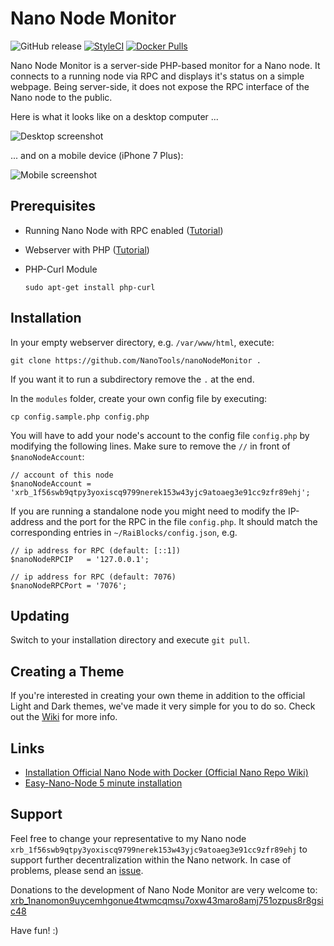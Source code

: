 # Nano Node Monitor

![GitHub release](https://img.shields.io/github/release/NanoTools/nanoNodeMonitor.svg?style=flat-square) [![StyleCI](https://styleci.io/repos/118352667/shield?branch=master)](https://styleci.io/repos/118352667) [![Docker Pulls](https://img.shields.io/docker/pulls/nanotools/nanonodemonitor.svg?style=flat-square)](https://hub.docker.com/r/nanotools/nanonodemonitor/)

Nano Node Monitor is a server-side PHP-based monitor for a Nano node. It connects to a running node via RPC and displays it's status on a simple webpage. Being server-side, it does not expose the RPC interface of the Nano node to the public. 

Here is what it looks like on a desktop computer ...

![Desktop screenshot](https://i.imgur.com/15izp38.png)


... and on a mobile device (iPhone 7 Plus): 

![Mobile screenshot](https://i.imgur.com/oesBBPG.png)


## Prerequisites

- Running Nano Node with RPC enabled ([Tutorial](https://github.com/nanocurrency/raiblocks/wiki/Docker-node))
- Webserver with PHP ([Tutorial](https://www.digitalocean.com/community/tutorials/how-to-install-linux-nginx-mysql-php-lemp-stack-in-ubuntu-16-04))
- PHP-Curl Module

    `sudo apt-get install php-curl`

## Installation

In your empty webserver directory, e.g. `/var/www/html`, execute:

    git clone https://github.com/NanoTools/nanoNodeMonitor .

 
If you want it to run a subdirectory remove the `.` at the end.

In the `modules` folder, create your own config file by executing:


    cp config.sample.php config.php

You will have to add your node's account to the config file `config.php` by modifying the following lines. Make sure to remove the `//` in front of `$nanoNodeAccount`:

```
// account of this node 
$nanoNodeAccount = 'xrb_1f56swb9qtpy3yoxiscq9799nerek153w43yjc9atoaeg3e91cc9zfr89ehj'; 
```


If you are running a standalone node you might need to modify the IP-address and the port for the RPC in the file `config.php`. It should match the corresponding entries in `~/RaiBlocks/config.json`, e.g.

```
// ip address for RPC (default: [::1])
$nanoNodeRPCIP   = '127.0.0.1';

// ip address for RPC (default: 7076)
$nanoNodeRPCPort = '7076';
```

## Updating

Switch to your installation directory and execute `git pull`.

## Creating a Theme

If you're interested in creating your own theme in addition to the official Light and Dark themes, we've made it very simple for you to do so. Check out the [Wiki](https://github.com/NanoTools/nanoNodeMonitor/wiki/Create-a-theme) for more info.


## Links

* [Installation Official Nano Node with Docker (Official Nano Repo Wiki)](https://github.com/nanocurrency/raiblocks/wiki/Docker-node)
* [Easy-Nano-Node 5 minute installation](https://nanotools.github.io/easy-nano-node/)

## Support

Feel free to change your representative to my Nano node `xrb_1f56swb9qtpy3yoxiscq9799nerek153w43yjc9atoaeg3e91cc9zfr89ehj` to support further decentralization within the Nano network. In case of problems, please send an [issue](https://github.com/NanoTools/nanoNodeMonitor/issues). 

Donations to the development of Nano Node Monitor are very welcome to: [xrb_1nanomon9uycemhgonue4twmcqmsu7oxw43maro8amj751ozpus8r8gsic48](https://www.nanode.co/account/xrb_1nanomon9uycemhgonue4twmcqmsu7oxw43maro8amj751ozpus8r8gsic48)

Have fun! :)

